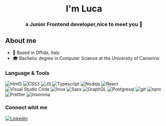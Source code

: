 <h1 align="center"> I'm Luca </h1>
<h3 align="center">a  Junior Frontend developer,nice to meet you 🤙</h3>

<h2>About me</h2>
<ul>
    <li>🏡 Based in Offida, Italy</li>
    <li>🎓 Bachelor degree in Computer Science at the University of Camerino</li>
</ul>
<h3>Language & Tools </h3>
<p>
    <img alt="html5" src="https://img.shields.io/badge/-HTML5-E34F26?style=flat-square&logo=html5&logoColor=white" />
    <img alt="CSS3" src="https://img.shields.io/badge/-CSS3-264DE4?style=flat-square&logo=Css3&logoColor=white" />
    <img alt="JS" src="https://img.shields.io/badge/-Javascript-F7E018?style=flat-square&logo=Javascript&logoColor=white" />
    <img alt="Typescript" src="https://img.shields.io/badge/-Typescript-2F74C0?style=flat-square&logo=typescript&logoColor=white" />
    <img alt="Nodejs" src="https://img.shields.io/badge/-Nodejs-43853d?style=flat-square&logo=Node.js&logoColor=white" />
    <img alt="React" src="https://img.shields.io/badge/-React-45b8d8?style=flat-square&logo=react&logoColor=white" />
    <img alt="Visual Studio Code" src="https://img.shields.io/badge/Visual%20Studio%20Code-0078d7.svg?style=flat-square&logo=visual-studio-code&logoColor=white"/> 
    <img alt="linux" src="https://img.shields.io/badge/Linux-FCC624?style=flat-square&logo=linux&logoColor=black"/> 
    <img alt="Sass" src="https://img.shields.io/badge/-Sass-CC6699?style=flat-square&logo=sass&logoColor=white" />
    <img alt="GraphQL" src="https://img.shields.io/badge/-GraphQL-E10098?style=flat-square&logo=graphql&logoColor=white" />
    <img alt="Postgresql" src="https://img.shields.io/badge/-Postgresql-316192?style=flat-square&logo=postgresql&logoColor=white" />
    <img alt="git" src="https://img.shields.io/badge/-Git-F05032?style=flat-square&logo=git&logoColor=white" />
    <img alt="npm" src="https://img.shields.io/badge/-NPM-CB3837?style=flat-square&logo=npm&logoColor=white" />
    <img alt="Prettier" src="https://img.shields.io/badge/-Prettier-F7B93E?style=flat-square&logo=prettier&logoColor=white" />
    <img alt="Insomnia" src="https://img.shields.io/badge/-Insomnia-5849BE?style=flat-square&logo=insomnia&logoColor=white" />
  </p>

<h3>Connect whit me</h3>
  <a href="https://www.linkedin.com/in/luca-brandimarti-371244b6/" target="_blank"><img alt="LinkedIn" src="https://img.shields.io/badge/linkedin-%230077B5.svg?&style=for-the-badge&logo=linkedin&logoColor=white" /></a>
  
